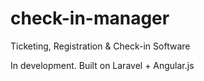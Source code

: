 # check-in-manager
Ticketing, Registration &amp; Check-in Software

In development. Built on Laravel + Angular.js